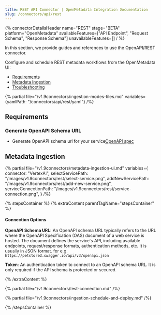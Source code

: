 ```yaml
---
title: REST API Connector | OpenMetadata Integration Documentation
slug: /connectors/api/rest
---
```


{% connectorDetailsHeader
name="REST"
stage="BETA"
platform="OpenMetadata"
availableFeatures=["API Endpoint", "Request Schema", "Response Schema"]
unavailableFeatures=[]
/ %}

In this section, we provide guides and references to use the OpenAPI/REST connector.

Configure and schedule REST metadata workflows from the OpenMetadata UI:

- [Requirements](#requirements)
- [Metadata Ingestion](#metadata-ingestion)
- [Troubleshooting](/connectors/api/rest/troubleshooting)

{% partial file="/v1.9connectors/ingestion-modes-tiles.md" variables={yamlPath: "/connectors/api/rest/yaml"} /%}

## Requirements

### Generate OpenAPI Schema URL

- Generate OpenAPI schema url for your service[OpenAPI spec](https://swagger.io/specification/#openapi-document)


## Metadata Ingestion

{% partial 
  file="/v1.9connectors/metadata-ingestion-ui.md" 
  variables={
    connector: "VertexAI", 
    selectServicePath: "/images/v1.9connectors/rest/select-service.png",
    addNewServicePath: "/images/v1.9connectors/rest/add-new-service.png",
    serviceConnectionPath: "/images/v1.9connectors/rest/service-connection.png",
} 
/%}

{% stepsContainer %}
{% extraContent parentTagName="stepsContainer" %}

#### Connection Options

**OpenAPI Schema URL**: 
An OpenAPI schema URL typically refers to the URL where the OpenAPI Specification (OAS) document of a web service is hosted. The document defines the service's API, including available endpoints, request/response formats, authentication methods, etc. It is usually in JSON format. for e.g. `https://petstore3.swagger.io/api/v3/openapi.json`

**Token**: An authentication token to connect to an OpenAPI schema URL. It is only required if the API schema is protected or secured.


{% /extraContent %}

{% partial file="/v1.9connectors/test-connection.md" /%}


{% partial file="/v1.9connectors/ingestion-schedule-and-deploy.md" /%}

{% /stepsContainer %}
